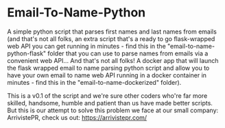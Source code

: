 # Email-To-Name-Python
A simple python script that parses first names and last names from emails (and that's not all folks, an extra script that's a ready to go flask-wrapped web API you can get running in minutes - find this in the "email-to-name-python-flask" folder that you can use to parse names from emails via a convenient web API... And that's not all folks! A docker app that will launch the flask wrapped email to name parsing python script and allow you to have your own email to name web API running in a docker container in minutes - find this in the "email-to-name-dockerized" folder).

This is a v0.1 of the script and we're sure other coders who're far more skilled, handsome, humble and patient than us have made better scripts. But this is our attempt to solve this problem we face at our small company: ArrivistePR, check us out: https://arrivistepr.com/
